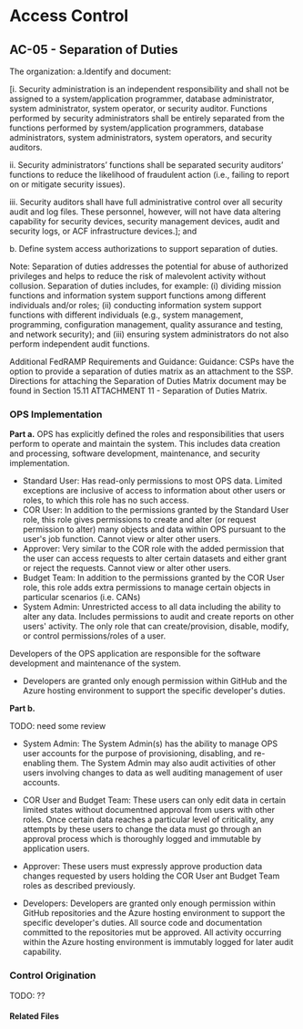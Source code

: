 # Access Control

## AC-05 - Separation of Duties

The organization:
a.Identify and document:

[i. Security administration is an independent responsibility and shall not be assigned to a system/application programmer, database administrator, system administrator, system operator, or security auditor. Functions performed by security administrators shall be
entirely separated from the functions performed by system/application programmers, database administrators, system administrators, system operators, and security auditors.

ii. Security administrators’ functions shall be separated security auditors’ functions to reduce the likelihood of fraudulent action (i.e., failing to report on or mitigate security issues).

iii. Security auditors shall have full administrative control over all security audit and log files. These personnel, however, will not have data altering capability for security devices, security management devices, audit and security logs, or ACF infrastructure devices.]; and

b. Define system access authorizations to support separation of duties.

Note: Separation of duties addresses the potential for abuse of authorized privileges and helps to reduce the risk of malevolent activity without collusion. Separation of duties includes, for example: (i) dividing mission functions and information system support functions among different individuals and/or roles; (ii) conducting information system support functions with different individuals (e.g., system management, programming, configuration management, quality assurance and testing, and network security); and (iii) ensuring system administrators do not also perform independent audit functions.

Additional FedRAMP Requirements and Guidance: Guidance: CSPs have the option to provide a separation of duties matrix as an attachment to the SSP. Directions for attaching the Separation of Duties Matrix document may be found in Section 15.11 ATTACHMENT 11 - Separation of Duties Matrix.

### OPS Implementation


**Part a.**
OPS has explicitly defined the roles and responsibilities that users perform to operate and maintain the system. This includes data creation and processing, software development, maintenance, and security implementation.

* Standard User: Has read-only permissions to most OPS data. Limited exceptions are inclusive of access to information about other users or roles, to which this role has no such access.
* COR User: In addition to the permissions granted by the Standard User role, this role gives permissions to create and alter (or request permission to alter) many objects and data within OPS pursuant to the user's job function. Cannot view or alter other users.
* Approver: Very similar to the COR role with the added permission that the user can access requests to alter certain datasets and either grant or reject the requests. Cannot view or alter other users.
* Budget Team: In addition to the permissions granted by the COR User role, this role adds extra permissions to manage certain objects in particular scenarios (i.e. CANs)
* System Admin: Unrestricted access to all data including the ability to alter any data. Includes permissions to audit and create reports on other users' activity. The only role that can create/provision, disable, modify, or control permissions/roles of a user.

Developers of the OPS application are responsible for the software development and maintenance of the system.

- Developers are granted only enough permission within GitHub and the Azure hosting environment to support the specific developer's duties.

**Part b.**

TODO: need some review

* System Admin: The System Admin(s) has the ability to manage OPS user accounts for the purpose of provisioning, disabling, and re-enabling them. The System Admin may also audit activities of other users involving changes to data as well auditing management of user accounts.

* COR User and Budget Team: These users can only edit data in certain limited states without documentned approval from users with other roles.  Once certain data reaches a particular level of criticality, any attempts by these users to change the data must go through an approval process which is thoroughly logged and immutable by application users.

* Approver: These users must expressly approve production data changes requested by users holding the COR User ant Budget Team roles as described previously.

* Developers: Developers are granted only enough permission within GitHub repositories and the Azure hosting environment to support the specific developer's duties. All source code and documentation committed to the repositories mut be approved. All activity occurring within the Azure hosting environment is immutably logged for later audit capability.

### Control Origination

TODO: ??


#### Related Files

